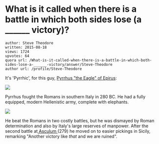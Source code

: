 # What is it called when there is a battle in which both sides lose (a ______ victory)?

	author: Steve Theodore
	written: 2015-08-18
	views: 1724
	upvotes: 64
	quora url: /What-is-it-called-when-there-is-a-battle-in-which-both-sides-lose-a-______-victory/answer/Steve-Theodore
	author url: /profile/Steve-Theodore


It's 'Pyrrhic', for this guy, [Pyrrhus "the Eagle" of Epirus](http://www.livius.org/ps-pz/pyrrhus/pyrrhus01.html):



![](https://qph.fs.quoracdn.net/main-qimg-e19812e4063ed1c44be1f7a9ac94a930-c)


 Pyrrhus fought the Romans in southern Italy in 280 BC. He had a fully equipped, modern Hellenistic army, complete with elephants. 



![](https://qph.fs.quoracdn.net/main-qimg-095ea281c8a27b78afe7a615155c2772-c)

He beat the Romans in two costly battles, but he was dismayed by Roman determination and also by Italy's large reserves of manpower. After the second battle at[ Asculum ](https://en.wikipedia.org/wiki/Battle_of_Asculum_(279_BC))(279) he moved on to easier pickings in Sicily, remarking "Another victory like _that_  and we are ruined".

